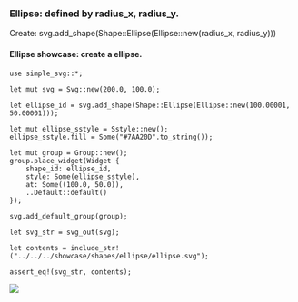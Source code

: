 ### Ellipse: defined by radius_x, radius_y.

Create: svg.add_shape(Shape::Ellipse(Ellipse::new(radius_x, radius_y)))

#### Ellipse showcase: create a ellipse.

```
use simple_svg::*;

let mut svg = Svg::new(200.0, 100.0);

let ellipse_id = svg.add_shape(Shape::Ellipse(Ellipse::new(100.00001, 50.00001)));

let mut ellipse_sstyle = Sstyle::new();
ellipse_sstyle.fill = Some("#7AA20D".to_string());

let mut group = Group::new();
group.place_widget(Widget {
    shape_id: ellipse_id,
    style: Some(ellipse_sstyle),
    at: Some((100.0, 50.0)),
    ..Default::default()
});

svg.add_default_group(group);

let svg_str = svg_out(svg);

let contents = include_str!("../../../showcase/shapes/ellipse/ellipse.svg");

assert_eq!(svg_str, contents);
```

![](../../../../../../showcase/shapes/ellipse/ellipse.svg)
